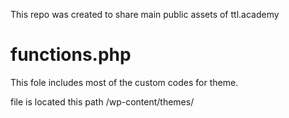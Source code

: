 This repo was created to share main public assets of ttl.academy


# functions.php

This fole includes most of the custom codes for theme.

file is located this path <site content path>/wp-content/themes/<theme name>


